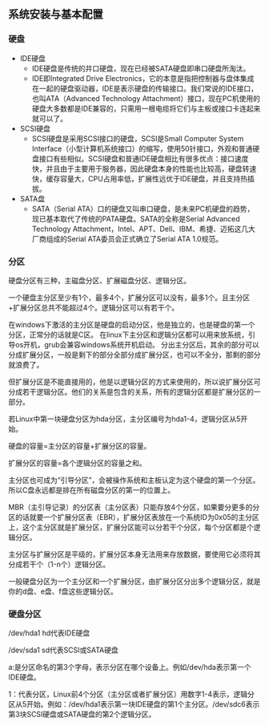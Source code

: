 ## 系统安装与基本配置 ##
### 硬盘 ###
- IDE硬盘
	- IDE硬盘是传统的并口硬盘，现在已经被SATA硬盘即串口硬盘所淘汰。
	- IDE即Integrated Drive Electronics，它的本意是指把控制器与盘体集成在一起的硬盘驱动器，IDE是表示硬盘的传输接口。我们常说的IDE接口，也叫ATA（Advanced Technology Attachment）接口，现在PC机使用的硬盘大多数都是IDE兼容的，只需用一根电缆将它们与主板或接口卡连起来就可以了。
- SCSI硬盘
	- SCSI硬盘是采用SCSI接口的硬盘，SCSI是Small Computer System Interface（小型计算机系统接口）的缩写，使用50针接口，外观和普通硬盘接口有些相似。SCSI硬盘和普通IDE硬盘相比有很多优点：接口速度快，并且由于主要用于服务器，因此硬盘本身的性能也比较高，硬盘转速快，缓存容量大，CPU占用率低，扩展性远优于IDE硬盘，并且支持热插拔。
- SATA盘
	- SATA（Serial ATA）口的硬盘又叫串口硬盘，是未来PC机硬盘的趋势，现已基本取代了传统的PATA硬盘。SATA的全称是Serial Advanced Technology Attachment，Intel、APT、Dell、IBM、希捷、迈拓这几大厂商组成的Serial ATA委员会正式确立了Serial ATA 1.0规范。

### 分区 ###
硬盘分区有三种，主磁盘分区、扩展磁盘分区、逻辑分区。

一个硬盘主分区至少有1个，最多4个，扩展分区可以没有，最多1个。且主分区+扩展分区总共不能超过4个。逻辑分区可以有若干个。

在windows下激活的主分区是硬盘的启动分区，他是独立的，也是硬盘的第一个分区，正常分的话就是C区。 在linux下主分区和逻辑分区都可以用来放系统，引导os开机，grub会兼容windows系统开机启动。
分出主分区后，其余的部分可以分成扩展分区，一般是剩下的部分全部分成扩展分区，也可以不全分，那剩的部分就浪费了。

但扩展分区是不能直接用的，他是以逻辑分区的方式来使用的，所以说扩展分区可分成若干逻辑分区。他们的关系是包含的关系，所有的逻辑分区都是扩展分区的一部分。

若Linux中第一块硬盘分区为hda分区，主分区编号为hda1-4，逻辑分区从5开始。

硬盘的容量=主分区的容量+扩展分区的容量。

扩展分区的容量=各个逻辑分区的容量之和。

主分区也可成为“引导分区”，会被操作系统和主板认定为这个硬盘的第一个分区。所以C盘永远都是排在所有磁盘分区的第一的位置上。

MBR（主引导记录）的分区表（主分区表）只能存放4个分区，如果要分更多的分区的话就要一个扩展分区表（EBR），扩展分区表放在一个系统ID为0x05的主分区上，这个主分区就是扩展分区，扩展分区能可以分若干个分区，每个分区都是个逻辑分区。

主分区与扩展分区是平级的，扩展分区本身无法用来存放数据，要使用它必须将其分成若干个（1-n个）逻辑分区。

一般硬盘分区为一个主分区和一个扩展分区，由扩展分区分出多个逻辑分区，就是你的d盘、e盘、f盘这些逻辑分区。

### 硬盘分区 ###
/dev/hda1    hd代表IDE硬盘

/dev/sda1     sd代表SCSI或SATA硬盘

a:是分区命名的第3个字母，表示分区在哪个设备上。例如/dev/hda表示第一个IDE硬盘。

1：代表分区，Linux前4个分区（主分区或者扩展分区）用数字1-4表示，逻辑分区从5开始。例如：/dev/hda1表示第一块IDE硬盘的第1个主分区。/dev/sdc6表示第3块SCSI硬盘或SATA硬盘的第2个逻辑分区。
